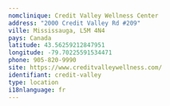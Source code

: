 ```yaml
---
nomclinique: Credit Valley Wellness Center
address: "2000 Credit Valley Rd #209"
ville: Mississauga, L5M 4N4
pays: Canada
latitude: 43.56259212847951
longitude: -79.70225591534471
phone: 905-820-9990
site: https://www.creditvalleywellness.com/
identifiant: credit-valley
type: location
i18nlanguage: fr
---
```

